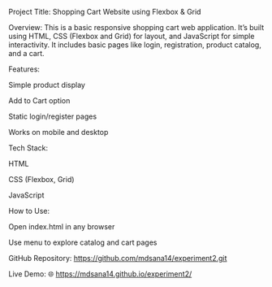 Project Title: Shopping Cart Website using Flexbox & Grid

Overview:
This is a basic responsive shopping cart web application. It’s built using HTML, CSS (Flexbox and Grid) for layout, and JavaScript for simple interactivity. It includes basic pages like login, registration, product catalog, and a cart.

Features:

Simple product display

Add to Cart option

Static login/register pages

Works on mobile and desktop

Tech Stack:

HTML

CSS (Flexbox, Grid)

JavaScript

How to Use:

Open index.html in any browser

Use menu to explore catalog and cart pages

GitHub Repository:
https://github.com/mdsana14/experiment2.git

Live Demo:
🌐 https://mdsana14.github.io/experiment2/

